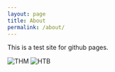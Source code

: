 ```yaml
---
layout: page
title: About
permalink: /about/
---
```


This is a test site for github pages.

<img src="https://tryhackme-badges.s3.amazonaws.com/FieldSupp0rt.png" alt="THM">

<img src="http://www.hackthebox.eu/badge/image/167596" alt="HTB">
 
[downeg at github]: https://github.com/downeg



